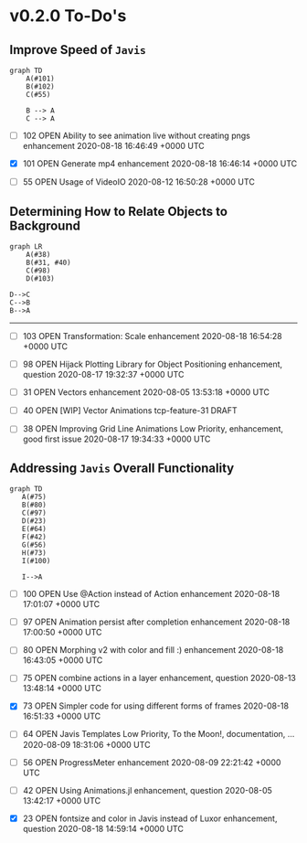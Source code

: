 # v0.2.0 To-Do's

## Improve Speed of `Javis`

```mermaid
graph TD
    A(#101)
    B(#102)
    C(#55)

    B --> A
    C --> A
```

- [ ] 102	OPEN	Ability to see animation live without creating pngs	enhancement	2020-08-18 16:46:49 +0000 UTC

- [x] 101	OPEN	Generate mp4	enhancement	2020-08-18 16:46:14 +0000 UTC

- [ ] 55	OPEN	Usage of VideoIO		2020-08-12 16:50:28 +0000 UTC



## Determining How to Relate Objects to Background

```mermaid
graph LR
    A(#38)
    B(#31, #40)
    C(#98)
    D(#103)

D-->C
C-->B
B-->A

```

---

- [ ] 103	OPEN	Transformation: Scale	enhancement	2020-08-18 16:54:28 +0000 UTC

- [ ] 98	OPEN	Hijack Plotting Library for Object Positioning	enhancement, question	2020-08-17 19:32:37 +0000 UTC

- [ ] 31	OPEN	Vectors	enhancement	2020-08-05 13:53:18 +0000 UTC

- [ ] 40	OPEN [WIP] Vector Animations	tcp-feature-31	DRAFT

- [ ] 38	OPEN	Improving Grid Line Animations	Low Priority, enhancement, good first issue	2020-08-17 19:34:33 +0000 UTC

## Addressing `Javis` Overall Functionality

```mermaid
graph TD
   A(#75)
   B(#80)
   C(#97)
   D(#23)
   E(#64)
   F(#42)
   G(#56)
   H(#73)
   I(#100)

   I-->A
```

- [ ] 100	OPEN	Use @Action instead of Action	enhancement	2020-08-18 17:01:07 +0000 UTC

- [ ] 97	OPEN	Animation persist after completion	enhancement	2020-08-18 17:00:50 +0000 UTC

- [ ] 80	OPEN	Morphing v2 with color and fill :)	enhancement	2020-08-18 16:43:05 +0000 UTC

- [ ] 75	OPEN	combine actions in a layer	enhancement, question	2020-08-13 13:48:14 +0000 UTC

- [x] 73	OPEN	Simpler code for using different forms of frames		2020-08-18 16:51:33 +0000 UTC

- [ ] 64	OPEN	Javis Templates	Low Priority, To the Moon!, documentation, …	2020-08-09 18:31:06 +0000 UTC

- [ ] 56	OPEN	ProgressMeter	enhancement	2020-08-09 22:21:42 +0000 UTC

- [ ] 42	OPEN	Using Animations.jl	enhancement, question	2020-08-05 13:42:17 +0000 UTC

- [x] 23	OPEN	fontsize and color in Javis instead of Luxor	enhancement, question	2020-08-18 14:59:14 +0000 UTC


<!--stackedit_data:
eyJoaXN0b3J5IjpbLTEyNjM1MTc0MTZdfQ==
-->
